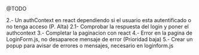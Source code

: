 @TODO

2.- Un authContext en react dependiendo si el usuario esta autentificado o no tenga acceso (P. Alta)
    2.1- Comprobar la respuesta del login y poner el authcontext
3.- Completar la paginacion con react
4.- Error en la pagina de LoginForm.js, no desaparece mensaje de error (Prioridad baja)
5.- Crear un popup para avisar de errores o mensajes, necesario en loginform.js